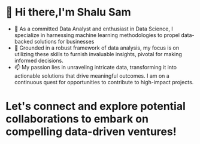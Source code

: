 # 👋 Hi there,I'm Shalu Sam 
  
- 🌱 As a committed Data Analyst and enthusiast in Data Science, I specialize in harnessing machine learning methodologies to propel data-backed solutions for businesses
- 💞️ Grounded in a robust framework of data analysis, my focus is on utilizing these skills to furnish invaluable insights, pivotal for making informed decisions.
- 📫 My passion lies in unraveling intricate data, transforming it into actionable solutions that drive meaningful outcomes. I am on a continuous quest for opportunities to contribute to high-impact projects.

# Let's connect and explore potential collaborations to embark on compelling data-driven ventures!
